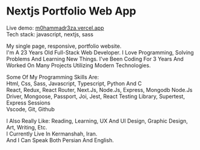 # Nextjs Portfolio Web App

Live demo: [m0hammadr3za.vercel.app](https://m0hammadr3za.vercel.app/)<br/>
Tech stack: javascript, nextjs, sass

My single page, responsive, portfolio website.<br/>
I'm A 23 Years Old Full-Stack Web Developer. I Love Programming, Solving Problems And Learning New Things. I've Been Coding For 3 Years And Worked On Many Projects Utilizing Modern Technologies.

Some Of My Programming Skills Are:<br/>
Html, Css, Sass, Javascript, Typescript, Python And C<br/>
React, Redux, React Router, Next.Js, Node.Js, Express, Mongodb Node.Js Driver, Mongoose, Passport, Joi, Jest, React Testing Library, Supertest, Express Sessions<br/>
Vscode, Git, Github

I Also Really Like: Reading, Learning, UX And UI Design, Graphic Design, Art, Writing, Etc.<br/>
I Currently Live In Kermanshah, Iran.<br/>
And I Can Speak Both Persian And English.
